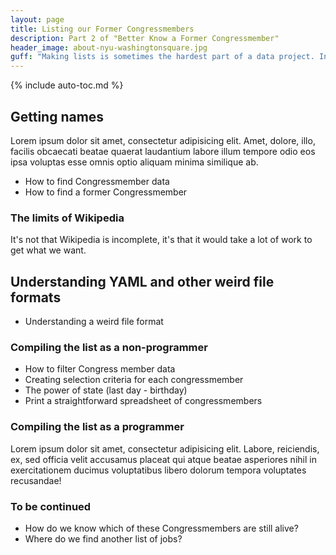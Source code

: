 ```yaml
---
layout: page
title: Listing our Former Congressmembers
description: Part 2 of "Better Know a Former Congressmember"
header_image: about-nyu-washingtonsquare.jpg
guff: "Making lists is sometimes the hardest part of a data project. In fact, it's probably the most important part of a data project."
---
```


{% include auto-toc.md %}

## Getting names

Lorem ipsum dolor sit amet, consectetur adipisicing elit. Amet, dolore, illo, facilis obcaecati beatae quaerat laudantium labore illum tempore odio eos ipsa voluptas esse omnis optio aliquam minima similique ab.

- How to find Congressmember data
- How to find a former Congressmember



### The limits of Wikipedia
It's not that Wikipedia is incomplete, it's that it would take a lot of work to get what we want.


## Understanding YAML and other weird file formats

- Understanding a weird file format

### Compiling the list as a non-programmer

- How to filter Congress member data
- Creating selection criteria for each congressmember
- The power of state (last day - birthday)
- Print a straightforward spreadsheet of congressmembers

### Compiling the list as a programmer

Lorem ipsum dolor sit amet, consectetur adipisicing elit. Labore, reiciendis, ex, sed officia velit accusamus placeat qui atque beatae asperiores nihil in exercitationem ducimus voluptatibus libero dolorum tempora voluptates recusandae!

### To be continued

- How do we know which of these Congressmembers are still alive?
- Where do we find another list of jobs?


